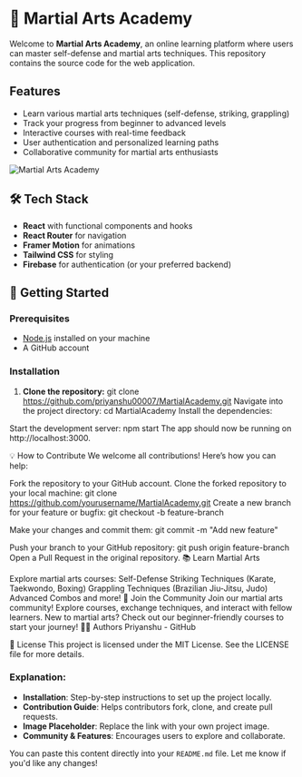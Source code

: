 # 🥋 Martial Arts Academy

Welcome to **Martial Arts Academy**, an online learning platform where users can master self-defense and martial arts techniques. This repository contains the source code for the web application. 

## Features
- Learn various martial arts techniques (self-defense, striking, grappling)
- Track your progress from beginner to advanced levels
- Interactive courses with real-time feedback
- User authentication and personalized learning paths
- Collaborative community for martial arts enthusiasts

![Martial Arts Academy](file:///C:/Users/Hp/Downloads/DALL%C2%B7E%202024-10-20%2022.02.09%20-%20A%20person%20in%20a%20neutral%20stance%20for%20martial%20arts%20training,%20feet%20shoulder-width%20apart,%20knees%20slightly%20bent,%20with%20fists%20clenched%20and%20hands%20raised%20to%20a%20guar.webp) <!-- You can replace this URL with your project image URL -->

## 🛠️ Tech Stack
- **React** with functional components and hooks
- **React Router** for navigation
- **Framer Motion** for animations
- **Tailwind CSS** for styling
- **Firebase** for authentication (or your preferred backend)

## 🚀 Getting Started

### Prerequisites
- [Node.js](https://nodejs.org/) installed on your machine
- A GitHub account

### Installation
1. **Clone the repository:**
git clone https://github.com/priyanshu00007/MartialAcademy.git
Navigate into the project directory:
cd MartialAcademy
Install the dependencies:

Start the development server:
npm start
The app should now be running on http://localhost:3000.

💡 How to Contribute
We welcome all contributions! Here’s how you can help:

Fork the repository to your GitHub account.
Clone the forked repository to your local machine:
git clone https://github.com/yourusername/MartialAcademy.git
Create a new branch for your feature or bugfix:
git checkout -b feature-branch

Make your changes and commit them:
git commit -m "Add new feature"

Push your branch to your GitHub repository:
git push origin feature-branch
Open a Pull Request in the original repository.
📚 Learn Martial Arts

Explore martial arts courses:
Self-Defense
Striking Techniques (Karate, Taekwondo, Boxing)
Grappling Techniques (Brazilian Jiu-Jitsu, Judo)
Advanced Combos and more!
🤝 Join the Community
Join our martial arts community! Explore courses, exchange techniques, and interact with fellow learners.
New to martial arts? Check out our beginner-friendly courses to start your journey!
🧑‍💻 Authors
Priyanshu - GitHub


📜 License
This project is licensed under the MIT License. See the LICENSE file for more details.
### Explanation:
- **Installation**: Step-by-step instructions to set up the project locally.
- **Contribution Guide**: Helps contributors fork, clone, and create pull requests.
- **Image Placeholder**: Replace the link with your own project image.
- **Community & Features**: Encourages users to explore and collaborate.

You can paste this content directly into your `README.md` file. Let me know if you'd like any changes!










